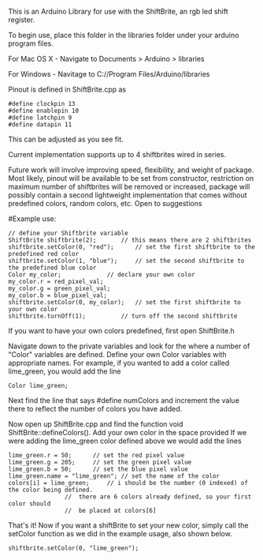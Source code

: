 This is an Arduino Library for use with the ShiftBrite, an rgb led shift register.

To begin use, place this folder in the libraries folder under your arduino program files.
	
For Mac OS X
	- Navigate to Documents > Arduino > libraries
	
For Windows
	- Navitage to C://Program Files/Arduino/libraries
		
Pinout is defined in ShiftBrite.cpp as
```
#define clockpin 13 
#define enablepin 10
#define latchpin 9
#define datapin 11
```
This can be adjusted as you see fit.

Current implementation supports up to 4 shiftbrites wired in series. 

Future work will involve improving speed, flexibility, and weight of package. Most likely, pinout will be available to be set from constructor, restriction on maximum number of shiftbrites will be removed or increased, package will possibly contain a second lightweight implementation that comes without predefined colors, random colors, etc. Open to suggestions

#Example use:

	// define your Shiftbrite variable
	ShiftBrite shiftbrite(2);		// this means there are 2 shiftbrites
	shiftbrite.setColor(0, "red");		// set the first shiftbrite to the predefined red color
	shiftbrite.setColor(1, "blue");		// set the second shiftbrite to the predefined blue color
	Color my_color;				// declare your own color
	my_color.r = red_pixel_val;
	my_color.g = green_pixel_val;
	my_color.b = blue_pixel_val;
	shiftbrite.setColor(0, my_color);	// set the first shiftbrite to your own color
	shiftbrite.turnOff(1);			// turn off the second shiftbrite


If you want to have your own colors predefined, first open ShiftBrite.h

Navigate down to the private variables and look for the where a number of "Color" 
variables are defined. Define your own Color variables with appropriate names.
For example, if you wanted to add a color called lime_green, you would add the line
	
	Color lime_green;


Next find the line that says
	#define numColors
and increment the value there to reflect the number of colors you have added.

Now open up ShiftBrite.cpp and find the function void ShiftBrite::defineColors(). Add your own color in the space provided
If we were adding the lime_green color defined above we would add the lines
	
	lime_green.r = 50;		// set the red pixel value
	lime_green.g = 205;		// set the green pixel value
	lime_green.b = 50;		// set the blue pixel value
	lime_green.name = "lime_green";	// set the name of the color
	colors[i] = lime_green;		// i should be the number (0 indexed) of the color being defined. 
					//  there are 6 colors already defined, so your first color should
					//  be placed at colors[6]

That's it! Now if you want a shiftBrite to set your new color, simply call the setColor function as we did in the
example usage, also shown below.

	shiftbrite.setColor(0, "lime_green");
